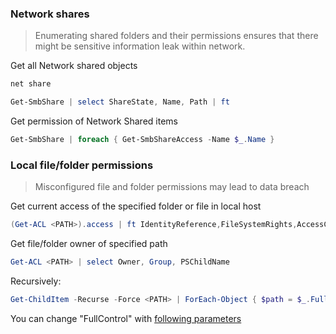 ### Network shares

> Enumerating shared folders and their permissions ensures that there might be sensitive information leak within network.

Get all Network shared objects

```cmd
net share
```

```Powershell
Get-SmbShare | select ShareState, Name, Path | ft
```


Get permission of Network Shared items

```Powershell
Get-SmbShare | foreach { Get-SmbShareAccess -Name $_.Name }
```


### Local file/folder permissions

>  Misconfigured file and folder permissions may lead to data breach

Get current access of the specified folder or file in local host 

``` Powershell
(Get-ACL <PATH>).access | ft IdentityReference,FileSystemRights,AccessControlType,IsInherited,InheritanceFlags -Auto -Wrap
```

Get file/folder owner of specified path

```Powershell
Get-ACL <PATH> | select Owner, Group, PSChildName
```

Recursively:

```Powershell
Get-ChildItem -Recurse -Force <PATH> | ForEach-Object { $path = $_.FullName; $acl = Get-Acl $path; $acl.Access | Where-Object { $_.IdentityReference -eq "$([System.Security.Principal.WindowsIdentity]::GetCurrent().Name)" -and ($_.FileSystemRights -match "FullControl") } | Select-Object @{Name='Path';Expression={$path}}, IdentityReference, FileSystemRights }
```
You can change "FullControl" with [following parameters](https://learn.microsoft.com/en-us/dotnet/api/system.security.accesscontrol.filesystemrights?view=net-8.0)

